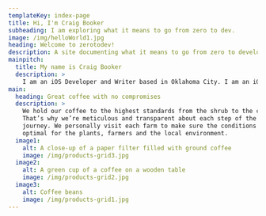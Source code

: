 ```yaml
---
templateKey: index-page
title: Hi, I'm Craig Booker
subheading: I am exploring what it means to go from zero to dev.
image: /img/helloWorld1.jpg
heading: Welcome to zerotodev!
description: A site documenting what it means to go from zero to developer.
mainpitch:
  title: My name is Craig Booker
  description: >
    I am an iOS Developer and Writer based in Oklahoma City. I am an iOS Developer and Writer - spending my time trying to make great products and write about topics which interest me. I spent 4.5 years of my early career working as a web developer before we refered to html, css, javascript as web development. I spent 3.5 years working for Apple retail. I have spent several years trying to make an impact through creating great software. A love for Apps turned me towards making them and writing about the process.
main:
  heading: Great coffee with no compromises
  description: >
    We hold our coffee to the highest standards from the shrub to the cup.
    That’s why we’re meticulous and transparent about each step of the coffee’s
    journey. We personally visit each farm to make sure the conditions are
    optimal for the plants, farmers and the local environment.
  image1:
    alt: A close-up of a paper filter filled with ground coffee
    image: /img/products-grid3.jpg
  image2:
    alt: A green cup of a coffee on a wooden table
    image: /img/products-grid2.jpg
  image3:
    alt: Coffee beans
    image: /img/products-grid1.jpg
---
```

